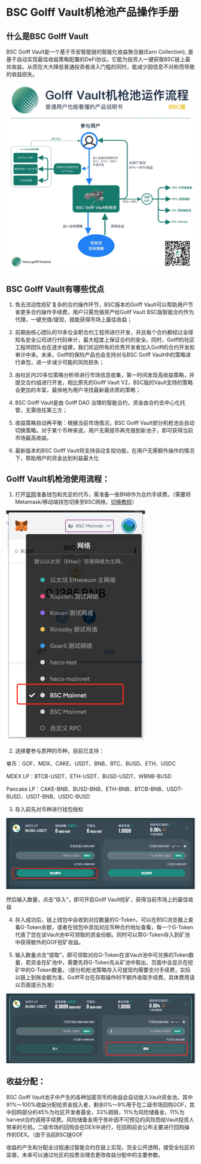 # BSC Golff Vault机枪池产品操作手册

## 什么是BSC Golff Vault

BSC Golff Vault是一个基于币安智能链的智能化收益聚合器(Earn Collection), 是基于自动实现最佳收益策略配置的DeFi协议。它能为投资人一键获取BSC链上最优收益，从而在大大降低普通投资者进入门槛的同时，能减少因信息不对称而导致的收益损失。

![image](images/BSCVault/1.jpeg)

## BSC Golff Vault有哪些优点
1. 免去流动性挖矿复杂的合约操作环节，BSC版本的Golff Vault可以帮助用户节省更多合约操作手续费，用户只需充值资产给Gollf Vault BSC版智能合约作为代理，一键充值/提现，就能获得市场上最佳收益；

2. 前期由核心团队的10多位全职合约工程师进行开发，并且每个合约都经过全球知名安全公司进行代码审计，最大程度上保证合约的安全。同时，Golff的社区工程师团队也在逐步组建，我们欢迎所有的优秀开发者加入Golff的合约开发和审计中来。未来，Golff的保险产品也会支持对与BSC Golff Vault中的策略进行承包，进一步减少可能的风险损失；

3. 由社区内20多位策略分析师进行市场信息收集，第一时间发现高收益策略，并提交合约组进行开发，相比原先的Golff Vault V2，BSC版的Vault支持的策略会更加的丰富，最快地为用户寻找最新最优质的策略；

4. BSC Golff Vault是由 Golff DAO 治理的智能合约，资金由合约去中心化托管，无需信任第三方；

5. 收益策略自动再平衡：根据当前市场情况，BSC Golff Vault部分机枪池会自动切换策略。对于某个币种来说，用户无需提币再充值到新池子，即可获得当前市场最高收益。

6. 最新版本的BSC Golff Vault将支持自动复投功能，在用户无需额外操作的情况下，帮助用户的资金达到利益最大化

## Golff Vault机枪池使用流程：
1. 打开[官网](https://bsc.golff.finance)准备钱包和充足的代币，需准备一些BNB作为合约手续费。（需要将Metamask/移动端钱包切换至BSC网络，[切换教程](bsc)）

![image](images/BSCVault/2.png)


2. 选择要参与质押的币种，目前已支持：

单币：GOF、MDX、CAKE、USDT、BNB、BTC、BUSD、ETH、USDC

MDEX LP：BTCB-USDT、ETH-USDT、BUSD-USDT、WBNB-BUSD

Pancake LP：CAKE-BNB、BUSD-BNB、ETH-BNB、BTCB-BNB、USDT-BUSD、USDT-BNB、USDC-BUSD

3. 存入前先对币种进行钱包授权

![image](images/BSCVault/3.png)

然后输入数量，点击“存入”，即可开启Gollf Vault挖矿，获得当前市场上的最佳收益

4. 存入成功后，链上钱包中会收到对应数量的G-Token，可以在BSC浏览器上查看G-Token余额，或者在钱包中添加对应币种合约地址查看，每一个G-Token代表了您在该Vault池中可领取的资金份额。同时可以蒋G-Token存入到矿池中获得额外的GOF挖矿收益。

5. 输入数量点击“提取”，即可领取对应G-Token在该Vault池中可兑换的Token数量，若资金在矿池中，需要先将G-Token先从矿池中取出，页面中会显示在挖矿中的G-Token数量。（部分机枪池策略存入可提现均需要支付手续费，实际以链上到账金额为准，Golff平台在存取操作时不额外收取手续费，具体费用请以页面提示为准）

![image](images/BSCVault/4.png)


## 收益分配：
BSC Golff Vault池子中产生的各种加密货币的收益会自动放入Vault资金池，其中91%～100%收益分配给资金投入者，剩余0%～9%用于在二级市场回购GOF，其中回购部分的45%为社区开发者基金，33%销毁，11%为风险储备金，11%为harvest合约调用手续费。风险储备金用于弥补因不可预见的风险而给Vault投资人带来的亏损。二级市场的回购会在DEX中进行，在回购前会公布主要进行回购操作的DEX。（由于当前BSC链GOF

收益的产生和分配全过程通过智能合约在链上实现，完全公开透明，接受全社区的监督。未来可以通过社区的投票治理去更改收益分配中的主要参数。